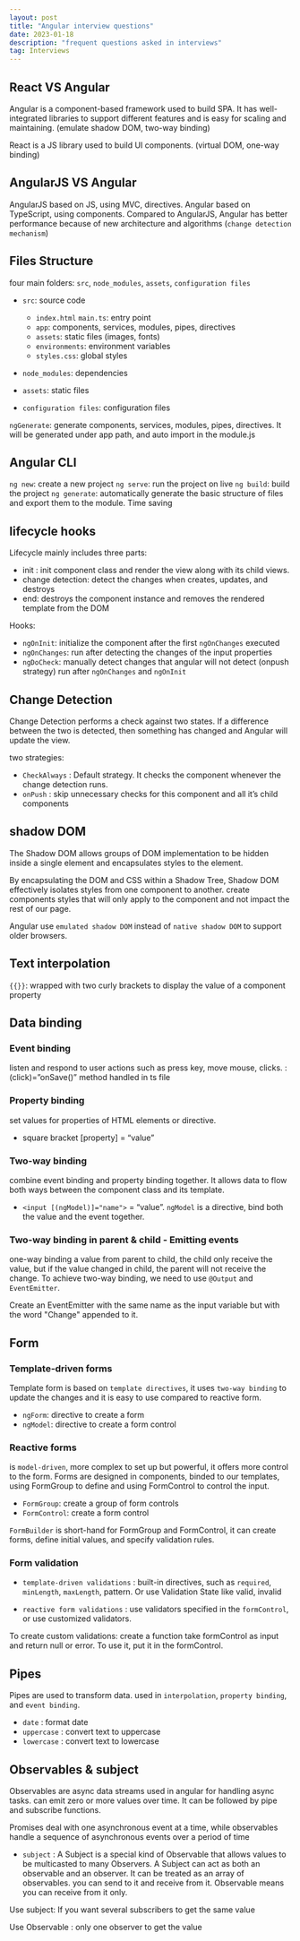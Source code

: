 ```yaml
---
layout: post
title: "Angular interview questions"
date: 2023-01-18
description: "frequent questions asked in interviews"
tag: Interviews
---
```


## React VS Angular

Angular is a component-based framework used to build SPA. It has well-integrated libraries to support different features and is easy for scaling and maintaining. (emulate shadow DOM, two-way binding)

React is a JS library used to build UI components. (virtual DOM, one-way binding)

## AngularJS VS Angular

AngularJS based on JS, using MVC, directives. Angular based on TypeScript, using components. Compared to AngularJS, Angular has better performance because of new architecture and algorithms (`change detection mechanism`)

## Files Structure

four main folders: `src`, `node_modules`, `assets`, `configuration files`

- `src`: source code

  - `index.html` `main.ts`: entry point
  - `app`: components, services, modules, pipes, directives
  - `assets`: static files (images, fonts)
  - `environments`: environment variables
  - `styles.css`: global styles

- `node_modules`: dependencies
- `assets`: static files
- `configuration files`: configuration files

`ngGenerate`: generate components, services, modules, pipes, directives. It will be generated under app path, and auto import in the module.js

## Angular CLI

`ng new`: create a new project
`ng serve`: run the project on live
`ng build`: build the project
`ng generate`: automatically generate the basic structure of files and export them to the module. Time saving

## lifecycle hooks

Lifecycle mainly includes three parts:

- init : init component class and render the view along with its child views.
- change detection: detect the changes when creates, updates, and destroys
- end: destroys the component instance and removes the rendered template from the DOM

Hooks:

- `ngOnInit`: initialize the component after the first `ngOnChanges` executed
- `ngOnChanges`: run after detecting the changes of the input properties
- `ngDoCheck`: manually detect changes that angular will not detect (onpush strategy) run after `ngOnChanges` and `ngOnInit`

## Change Detection

Change Detection performs a check against two states. If a difference between the two is detected, then something has changed and Angular will update the view.

two strategies:

- `CheckAlways` : Default strategy. It checks the component whenever the change detection runs.
- `onPush` : skip unnecessary checks for this component and all it’s child components

## shadow DOM

The Shadow DOM allows groups of DOM implementation to be hidden inside a single element and encapsulates styles to the element.

By encapsulating the DOM and CSS within a Shadow Tree, Shadow DOM effectively isolates styles from one component to another. create components styles that will only apply to the component and not impact the rest of our page.

Angular use `emulated shadow DOM` instead of `native shadow DOM` to support older browsers.

## Text interpolation

`{{}}`: wrapped with two curly brackets to display the value of a component property

## Data binding

### Event binding

listen and respond to user actions such as press key, move mouse, clicks. : (click)=”onSave()” method handled in ts file

### Property binding

set values for properties of HTML elements or directive.

- square bracket [property] = “value”

### Two-way binding

combine event binding and property binding together. It allows data to flow both ways between the component class and its template.

- `<input [(ngModel)]="name">` = “value”. `ngModel` is a directive, bind both the value and the event together.

### Two-way binding in parent & child - Emitting events

one-way binding a value from parent to child, the child only receive the value, but if the value changed in child, the parent will not receive the change. To achieve two-way binding, we need to use `@Output` and `EventEmitter`.

Create an EventEmitter with the same name as the input variable but with the word "Change" appended to it.

## Form

### Template-driven forms

Template form is based on `template directives`, it uses `two-way binding` to update the changes and it is easy to use compared to reactive form.

- `ngForm`: directive to create a form
- `ngModel`: directive to create a form control

### Reactive forms

is `model-driven`, more complex to set up but powerful, it offers more control to the form. Forms are designed in components, binded to our templates, using FormGroup to define and using FormControl to control the input.

- `FormGroup`: create a group of form controls
- `FormControl`: create a form control

`FormBuilder` is short-hand for FormGroup and FormControl, it can create forms, define initial values, and specify validation rules.

### Form validation

- `template-driven validations` : built-in directives, such as `required`, `minLength`, `maxLength`, pattern. Or use Validation State like valid, invalid

- `reactive form validations` : use validators specified in the `formControl`, or use customized validators.

To create custom validations: create a function take formControl as input and return null or error. To use it, put it in the formControl.

## Pipes

Pipes are used to transform data. used in `interpolation`, `property binding`, and `event binding`.

- `date` : format date
- `uppercase` : convert text to uppercase
- `lowercase` : convert text to lowercase

## Observables & subject

Observables are async data streams used in angular for handling async tasks. can emit zero or more values over time. It can be followed by pipe and subscribe functions.

Promises deal with one asynchronous event at a time, while observables handle a sequence of asynchronous events over a period of time

- `subject` : A Subject is a special kind of Observable that allows values to be multicasted to many Observers. A Subject can act as both an observable and an observer. It can be treated as an array of observables. you can send to it and receive from it. Observable means you can receive from it only.

Use subject: If you want several subscribers to get the same value

Use Observable : only one observer to get the value
